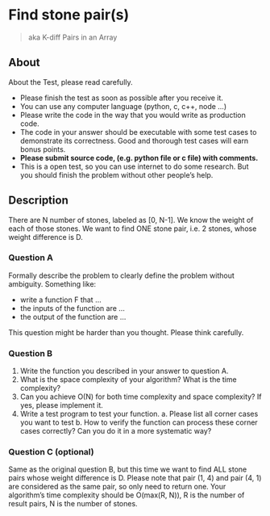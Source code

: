 # Find stone pair(s)
> aka K-diff Pairs in an Array 

## About
About the Test, please read carefully.

* Please finish the test as soon as possible after you receive it.
* You can use any computer language (python, c, c++, node …)
* Please write the code in the way that you would write as production code.
* The code in your answer should be executable with some test cases to demonstrate its correctness. Good and thorough test cases will earn bonus points.
* **Please submit source code, (e.g. python file or c file) with comments.**
* This is a open test, so you can use internet to do some research. But you should finish the problem without other people’s help.

## Description
There are N number of stones, labeled as [0, N-1]. We know the weight of each of those stones. We want to find ONE stone pair, i.e. 2 stones, whose weight difference is D.

### Question A

Formally describe the problem to clearly define the problem without ambiguity. Something like:
- write a function F that …
- the inputs of the function are …
- the output of the function are …

This question might be harder than you thought. Please think carefully.

### Question B

1. Write the function you described in your answer to question A.
2. What is the space complexity of your algorithm? What is the time complexity?
3. Can you achieve O(N) for both time complexity and space complexity? If yes, please implement it.
4. Write a test program to test your function.
    a. Please list all corner cases you want to test
    b. How to verify the function can process these corner cases correctly? Can you do it in a more systematic way?

### Question C (optional)

Same as the original question B, but this time we want to find ALL stone pairs whose weight difference is D. Please note that pair (1, 4) and pair (4, 1) are considered as the same pair, so only need to return one. Your algorithm’s time complexity should be O(max(R, N)), R is the number of result pairs, N is the number of stones.